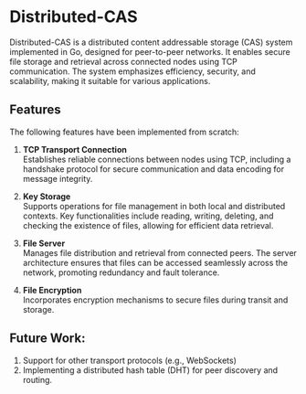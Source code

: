 # Distributed-CAS

Distributed-CAS is a distributed content addressable storage (CAS) system implemented in Go, designed for peer-to-peer networks. It enables secure file storage and retrieval across connected nodes using TCP communication. The system emphasizes efficiency, security, and scalability, making it suitable for various applications.


## Features

The following features have been implemented from scratch:

1. **TCP Transport Connection**  
   Establishes reliable connections between nodes using TCP, including a handshake protocol for secure communication and data encoding for message integrity.

2. **Key Storage**  
Supports operations for file management in both local and distributed contexts. Key functionalities include reading, writing, deleting, and checking the existence of files, allowing for efficient data retrieval.

3. **File Server**  
Manages file distribution and retrieval from connected peers. The server architecture ensures that files can be accessed seamlessly across the network, promoting redundancy and fault tolerance.

4. **File Encryption**  
Incorporates encryption mechanisms to secure files during transit and storage.

## Future Work:
1. Support for other transport protocols (e.g., WebSockets)
2. Implementing a distributed hash table (DHT) for peer discovery and routing.